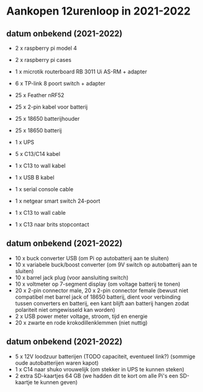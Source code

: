 # Aankopen 12urenloop in 2021-2022

## datum onbekend (2021-2022)

- 2 x raspberry pi model 4
- 2 x raspberry pi cases
- 1 x microtik routerboard RB 3011 Ui AS-RM + adapter
- 6 x TP-link 8 poort switch + adapter

- 25 x Feather nRF52
- 25 x 2-pin kabel voor batterij
- 25 x 18650 batterijhouder
- 25 x 18650 batterij

- 1 x UPS
- 5 x C13/C14 kabel
- 1 x C13 to wall kabel
- 1 x USB B kabel
- 1 x serial console cable

- 1 x netgear smart switch 24-poort
- 1 x C13 to wall cable
- 1 x C13 naar brits stopcontact

## datum onbekend (2021-2022)

- 10 x buck converter USB (om Pi op autobatterij aan te sluiten)
- 10 x variabele buck/boost converter (om 9V switch op autobatterij aan te sluiten)
- 10 x barrel jack plug (voor aansluiting switch)
- 10 x voltmeter op 7-segment display (om voltage batterij te tonen)
- 20 x 2-pin connector male, 20 x 2-pin connector female (bewust niet compatibel met barrel jack of 18650 batterij, dient voor verbinding tussen converters en batterij, een kant blijft aan batterij hangen zodat polariteit niet omgewisseld kan worden)
- 2 x USB power meter voltage, stroom, tijd en energie
- 20 x zwarte en rode krokodillenklemmen (niet nuttig)

## datum onbekend (2021-2022)

- 5 x 12V loodzuur batterijen (TODO capaciteit, eventueel link?) (sommige oude autobatterijen waren kapot)
- 1 x C14 naar shuko vrouwelijk (om stekker in UPS te kunnen steken)
- 2 extra SD-kaartjes 64 GB (we hadden dit te kort om alle Pi's een SD-kaartje te kunnen geven)
